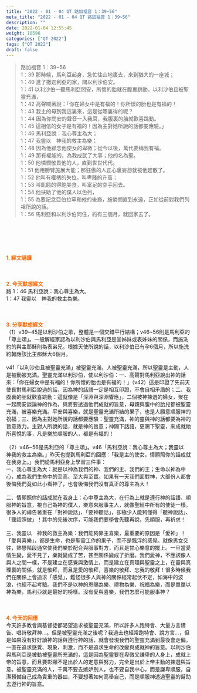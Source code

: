 ```yaml
---
title: "2022 - 01 - 04 QT 路加福音 1：39~56"
meta_title: "2022 - 01 - 04 QT 路加福音 1：39~56"
description: ""
date: 2022-01-04 12:55:45
weight: 10596
categories: ["QT 2022"]
tags: ["QT 2022"]
draft: false
---
```


<blockquote>路加福音 1：39~56<br />
1：39 那時候，馬利亞起身，急忙往山地裏去，來到猶大的一座城；<br />
1：40 進了撒迦利亞的家，問以利沙伯安。<br />
1：41 以利沙伯一聽馬利亞問安，所懷的胎就在腹裏跳動。以利沙伯且被聖靈充滿，<br />
1：42 高聲喊著說：「你在婦女中是有福的！你所懷的胎也是有福的！<br />
1：43 我主的母到我這裏來，這是從哪裏得的呢？<br />
1：44 因為你問安的聲音一入我耳，我腹裏的胎就歡喜跳動。<br />
1：45 這相信的女子是有福的！因為主對她所說的話都要應驗。」<br />
1：46 馬利亞說：我心尊主為大；<br />
1：47 我靈以　神我的救主為樂；<br />
1：48 因為他顧念他使女的卑微；從今以後，萬代要稱我有福。<br />
1：49 那有權能的，為我成就了大事；他的名為聖。<br />
1：50 他憐憫敬畏他的人，直到世世代代。<br />
1：51 他用膀臂施展大能；那狂傲的人正心裏妄想就被他趕散了。<br />
1：52 他叫有權柄的失位，叫卑賤的升高；<br />
1：53 叫飢餓的得飽美食，叫富足的空手回去。<br />
1：54 他扶助了他的僕人以色列，<br />
1：55 為要記念亞伯拉罕和他的後裔，施憐憫直到永遠，正如從前對我們列祖所說的話。<br />
1：56 馬利亞和以利沙伯同住，約有三個月，就回家去了。</blockquote><br />
&nbsp;<br />
<br />
&nbsp;<br />
<br />
<span style="color: #ff6600;"><strong>1. </strong><strong>經文誦讀</strong></span><br />
<br />
<span style="color: #ff6600;"><strong> </strong></span><br />
<br />
<span style="color: #ff6600;"><strong>2. 今天默想</strong><strong>經文<br />
</strong></span>路 1：46 馬利亞說：我心尊主為大。<br />
1：47 我靈以　神我的救主為樂。<br />
<br />
&nbsp;<br />
<br />
<span style="color: #ff6600;"><strong>3. 分享默想經文<br />
</strong></span>（1）v39~45是以利沙伯之歌，整體是一個交錯平行結構；v46~56則是馬利亞的「尊主頌」。一般解經家認為以利沙伯與馬利亞是堂姊妹或表姊妹的關係，而施洗約的與主耶穌則為表弟兄。根據天使所說的話，以利沙伯已有孕6個月，所以施洗約翰應該比主那穌大6個月。<br />
<br />
v41「以利沙伯且被聖靈充滿」被聖靈充滿，人被聖靈充滿，所以聖靈是主動，人是被動被充滿。聖靈充滿以利沙伯，使以利沙伯：一、高聲對馬利亞說出神的話來：「你在婦女中是有福的！你所懷的胎也是有福的！」（v42）這是印證了先前天使長對馬利亞說過的話，因為神的話語一定是相互印證，不會自相矛盾的；二、我腹裏的胎就歡喜跳動：這就像是「深淵與深淵響應」，二個被神揀選的婦女，聚在一起問安談論神的作為，與將要透過他們成就的旨意，母親與腹中的胎兒都被聖靈充滿，被喜樂充滿。平安與喜樂，就是聖靈充滿所結的果子，也是人願意順服神的祝福；三、因為主對她所說的話都要應驗：聖靈充滿，神的靈與神的話都要為神的旨意效力。主對人所說的話，就是神的旨意；神賜下話語，更賜下聖靈，來成就祂所喜悅的事，凡是樂於順服的人，都是有福的！<br />
<br />
（2）v46~56是馬利亞的「尊主頌」。v46「馬利亞說：我心尊主為大；我靈以　神我的救主為樂。」昨天也提到馬利亞的回應：「我是主的使女，情願照你的話成就在我身上。」我們從馬利亞身上學習三件事：<br />
一、我心尊主為大：就是以神為我們的神、我們的主、我們的王；生命以神為中心，成為我們生命中的至高、至大與至寶。如果有一天我們面對神，大部份人都會後悔我們竟如此小看神了，也會後悔我們沒有真正的尊主為大！<br />
<br />
二、情願照你的話成就在我身上：心中尊主為大，在行為上就是遵行神的話語、順服神的旨意，視自己為神的僕人，樂意來服事主人，就像聖經中所有的使徒一樣。很多人的禱告著重在「對神說話」、「要神聽話」，卻極少人能夠懂得「聽神說話」、「聽話照做」！其中的先後次序，可能我們要學會先聽再說，先順服，再祈求！<br />
<br />
三、我靈以　神我的救主為樂：我們能夠靠主喜樂，最重要的原因是「愛神」！「愛與喜樂」，都是生命，也是聖靈工作的果子，而不是飄浮的感覺。就像男女交往，熱戀階段通常使我們樂於配合與服事對方，而且是甘心樂意的擺上。一旦當愛情生變，愛不見了，樂就變成了苦，甚至關係變成了折磨。我們愛神，不應該像人與人之間一樣，不是建立在感覺與激情上，而是建立在真理與聖靈之上，在靈與真理裏的關係，就是敬拜，而且是愛的敬拜，喜樂的敬拜、忘我的敬拜！很多時候我們在關係上會追求「感覺」，難怪很多人與神的關係經常起伏不定，如海中的波浪，也經不起考驗。我們不是以神的恩賜為樂、禮物為樂、祝福為樂，而是單單以神為樂，馬利亞就是最好的榜樣。沒有愛與喜樂，我們怎麼可能服事神？<br />
<br />
&nbsp;<br />
<br />
<span style="color: #ff6600;"><strong>4. 今天的回應<br />
</strong></span>今天許多教會與基督徒都渴望追求被聖靈充滿，所以許多人跑特會、大量方言禱告、唱詩敬拜神…。但是被聖靈充滿之後呢？我過去也經常跑特會、說方言…，但是如果沒有好好讀神的話與遵行神的話，就會發現我們的聖靈充滿到最後會走偏，一直在追求感覺、現象、刺激，而不是追求生命的改變與成就神的旨意。以利沙伯與馬利亞是被動被聖靈所充滿的，這是因為聖靈要在卑微又謙卑的人身上，成就上帝的旨意，而且要彰顯不是出於人的定意與努力，完全是出於上帝主動的揀選與旨意。被聖靈充滿的人，千萬不要去嫉妒別人，也不要自我中心，而是謙卑順服，自潔預備自己成為貴重的器皿，不要想著如何高舉自己，而是順服神透過聖靈的幫助去遵行神的旨意。<br />
<br />
&nbsp;
        